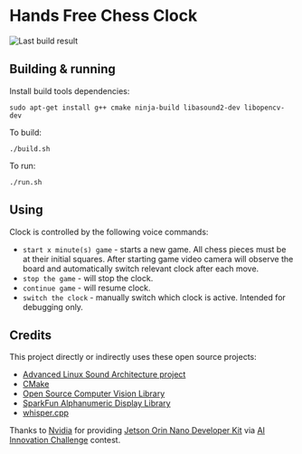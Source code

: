 # Hands Free Chess Clock

![Last build result](https://github.com/kikaitachi/hands-free-chess-clock/workflows/CI/badge.svg)

## Building & running

Install build tools dependencies:
```
sudo apt-get install g++ cmake ninja-build libasound2-dev libopencv-dev
```

To build:
```
./build.sh
```

To run:
```
./run.sh
```

## Using

Clock is controlled by the following voice commands:
* `start x minute(s) game` - starts a new game. All chess pieces must be at their initial squares. After starting game video camera will observe the board and automatically switch relevant clock after each move.
* `stop the game` - will stop the clock.
* `continue game` - will resume clock.
* `switch the clock` - manually switch which clock is active. Intended for debugging only.

## Credits

This project directly or indirectly uses these open source projects:
* [Advanced Linux Sound Architecture project](https://github.com/alsa-project/alsa-lib)
* [CMake](https://github.com/Kitware/CMake)
* [Open Source Computer Vision Library](https://github.com/opencv/opencv)
* [SparkFun Alphanumeric Display Library](https://github.com/sparkfun/SparkFun_Alphanumeric_Display_Arduino_Library)
* [whisper.cpp](https://github.com/ggerganov/whisper.cpp)

Thanks to [Nvidia](https://www.nvidia.com/) for providing [Jetson Orin Nano Developer Kit](https://developer.nvidia.com/embedded/learn/get-started-jetson-orin-nano-devkit) via [AI Innovation Challenge](https://www.hackster.io/contests/SparkFun-NVIDIA-AI-Innovation-Challenge) contest.
